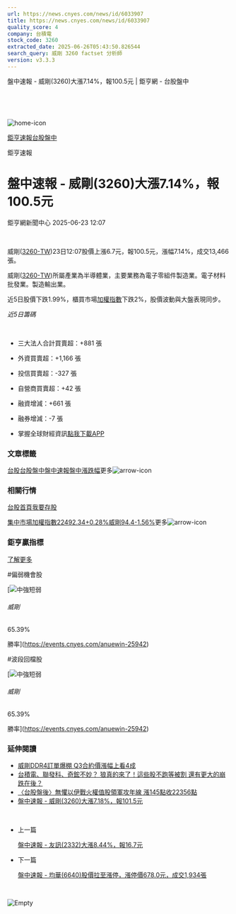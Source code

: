 ```yaml
---
url: https://news.cnyes.com/news/id/6033907
title: https://news.cnyes.com/news/id/6033907
quality_score: 4
company: 台積電
stock_code: 3260
extracted_date: 2025-06-26T05:43:50.826544
search_query: 威剛 3260 factset 分析師
version: v3.3.3
---
```


盤中速報 - 威剛(3260)大漲7.14%，報100.5元 | 鉅亨網 - 台股盤中

‌

‌

![home-icon](/assets/icons/breadCrumb/symbol-icon-home.svg)

[鉅亨速報](/news/cat/anue_live)[台股盤中](/news/cat/tw_live)

鉅亨速報

# 盤中速報 - 威剛(3260)大漲7.14%，報100.5元

鉅亨網新聞中心 2025-06-23 12:07

‌

威剛([3260-TW](https://www.cnyes.com/twstock/3260))23日12:07股價上漲6.7元，報100.5元，漲幅7.14%，成交13,466張。

威剛([3260-TW](https://www.cnyes.com/twstock/3260))所屬產業為半導體業，主要業務為電子零組件製造業。電子材料批發業。製造輸出業。

近5日股價下跌1.99%，櫃買市場[加權指數](https://invest.cnyes.com/index/TWS/TSE01)下跌2%，股價波動與大盤表現同步。

*近5日籌碼*

‌

* 三大法人合計買賣超：+881 張
* 外資買賣超：+1,166 張
* 投信買賣超：-327 張
* 自營商買賣超：+42 張
* 融資增減：+661 張
* 融券增減：-7 張

* 掌握全球財經資訊[點我下載APP](http://www.cnyes.com/app/?utm_source=mweb&utm_medium=HamMenuBanner&utm_campaign=fixed&utm_content=entr)

### 文章標籤

[台股](https://news.cnyes.com/tag/台股 "台股")[台股盤中](https://news.cnyes.com/tag/台股盤中 "台股盤中")[盤中速報](https://news.cnyes.com/tag/盤中速報 "盤中速報")[盤中漲跌幅](https://news.cnyes.com/tag/盤中漲跌幅 "盤中漲跌幅")更多![arrow-icon](/assets/icons/arrows/arrow-down.svg)

### 相關行情

[台股首頁](https://www.cnyes.com/twstock)[我要存股](https://supr.link/8OHaU)

[集中市場加權指數22492.34+0.28%](https://invest.cnyes.com/index/TWS/TSE01)[威剛94.4-1.56%](https://www.cnyes.com/twstock/3260)更多![arrow-icon](/assets/icons/arrows/arrow-down.svg)

### 鉅亨贏指標

[了解更多](https://events.cnyes.com/anuewin-25942)

#偏弱機會股

[![中強短弱](/assets/icons/win-indicator/long-to-short.svg)

###### 威剛

65.39%

勝率](https://events.cnyes.com/anuewin-25942)

#波段回檔股

[![中強短弱](/assets/icons/win-indicator/long-to-short.svg)

###### 威剛

65.39%

勝率](https://events.cnyes.com/anuewin-25942)

### 延伸閱讀

* [威剛DDR4訂單爆棚 Q3合約價漲幅上看4成](/news/id/6031647)
* [台積電、聯發科、奇鋐不妙？ 狼真的來了！這些股不跑等被割 還有更大的崩跌在後？](/news/id/6031143)
* [〈台股盤後〉無懼以伊戰火權值股領軍攻年線 漲145點收22356點](/news/id/6027861)
* [盤中速報 - 威剛(3260)大漲7.18%，報101.5元](/news/id/6027589)

‌

* 上一篇

  [盤中速報 - 友訊(2332)大漲8.44%，報16.7元](/news/id/6035168)
* 下一篇

  [盤中速報 - 均華(6640)股價拉至漲停，漲停價678.0元，成交1,934張](/news/id/6033711)

‌

![Empty](/assets/icons/skeleton/empty-image.svg)

‌